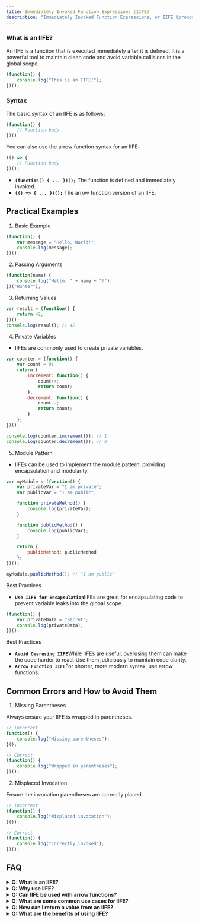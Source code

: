```yaml
---
title: Immediately Invoked Function Expressions (IIFE)
description: "Immediately Invoked Function Expressions, or IIFE (pronounced 'iffy'), are a common JavaScript design pattern used to create a new scope for variables, helping to avoid polluting the global scope and reducing the risk of variable conflicts. This document covers everything you need to know about IIFE, including syntax, practical examples, best practices, common errors, and FAQs."
---
```


### What is an IIFE?
An IIFE is a function that is executed immediately after it is defined. It is a powerful tool to maintain clean code and avoid variable collisions in the global scope.

```js [iife.js] copy
(function() {
    console.log("This is an IIFE!");
})();
```

### Syntax
The basic syntax of an IIFE is as follows:
```js [syntax.js] copy
(function() {
    // Function body
})();
```

You can also use the arrow function syntax for an IIFE:
```js [arrow-syntax-iife.js] copy
(() => {
    // Function body
})();
```

<div class='explanation'>
  <ul>
    <li><strong><code>(function() { ... })();</code></strong> The function is defined and immediately invoked.</li>
    <li><strong><code>(() => { ... })();</code></strong> The arrow function version of an IIFE.</li>
  </ul>
</div>


## Practical Examples
1. Basic Example

```js [basic-iife.js] copy
(function() {
    var message = "Hello, World!";
    console.log(message);
})();
```

2. Passing Arguments
```js [args-iife.js] copy
(function(name) {
    console.log("Hello, " + name + "!");
})("Hunter");
```

3. Returning Values
```js [return-vals-iife.js] copy
var result = (function() {
    return 42;
})();
console.log(result); // 42
```

4. Private Variables
- IIFEs are commonly used to create private variables.
```js [private-vars-iife.js] copy
var counter = (function() {
    var count = 0;
    return {
        increment: function() {
            count++;
            return count;
        },
        decrement: function() {
            count--;
            return count;
        }
    };
})();

console.log(counter.increment()); // 1
console.log(counter.decrement()); // 0
```

5. Module Pattern
- IIFEs can be used to implement the module pattern, providing encapsulation and modularity.

```js [module-pattern-iife.js] copy
var myModule = (function() {
    var privateVar = "I am private";
    var publicVar = "I am public";

    function privateMethod() {
        console.log(privateVar);
    }

    function publicMethod() {
        console.log(publicVar);
    }

    return {
        publicMethod: publicMethod
    };
})();

myModule.publicMethod(); // "I am public"
```


<div class="note">
    <p>Best Practices</p>
    <ul>
        <li><strong><code>Use IIFE for Encapsulation</code></strong>IIFEs are great for encapsulating code to prevent variable leaks into the global scope.</li>
    </ul>
</div>

```js [best-practice.js] copy
(function() {
    var privateData = "Secret";
    console.log(privateData);
})();
```


<div class="note">
    <p>Best Practices</p>
    <ul>
        <li><strong><code>Avoid Overusing IIFE</code></strong>While IIFEs are useful, overusing them can make the code harder to read. Use them judiciously to maintain code clarity.</li>
        <li><strong><code>Arrow Function IIFE</code></strong>For shorter, more modern syntax, use arrow functions.</li>
    </ul>
</div>

## Common Errors and How to Avoid Them
1. Missing Parentheses

Always ensure your IIFE is wrapped in parentheses.
```js [missing-parens.js] copy
// Incorrect
function() {
    console.log("Missing parentheses");
}();

// Correct
(function() {
    console.log("Wrapped in parentheses");
})();
```

2. Misplaced Invocation

Ensure the invocation parentheses are correctly placed.
```js [missing-invoc.js] copy
// Incorrect
(function() {
    console.log("Misplaced invocation");
}());

// Correct
(function() {
    console.log("Correctly invoked");
})();
```


## FAQ
<details>
  <summary><strong>Q: What is an IIFE?</strong></summary>
  <p><strong>A:</strong> An IIFE (Immediately Invoked Function Expression) is a JavaScript function that runs as soon as it is defined.</p>
</details>
<details>
  <summary><strong>Q: Why use IIFE?</strong></summary>
  <p><strong>A:</strong> IIFEs are used to create a new scope for variables, helping to avoid polluting the global scope and reducing the risk of variable conflicts.</p>
</details>
<details>
  <summary><strong>Q: Can IIFE be used with arrow functions?</strong></summary>
  <p><strong>A:</strong> Yes, IIFEs can be used with arrow functions for a more concise syntax.</p>
</details>
<details>
  <summary><strong>Q: What are some common use cases for IIFE?</strong></summary>
  <p><strong>A:</strong> Common use cases include creating private variables, avoiding global scope pollution, and implementing the module pattern.</p>
</details>
<details>
  <summary><strong>Q: How can I return a value from an IIFE?</strong></summary>
  <p><strong>A:</strong> An IIFE can return a value by including a return statement within the function body.</p>
</details>
<details>
  <summary><strong>Q: What are the benefits of using IIFE?</strong></summary>
  <p><strong>A:</strong> Benefits include scope encapsulation, preventing global variable conflicts, and maintaining code modularity and readability.</p>
</details>
